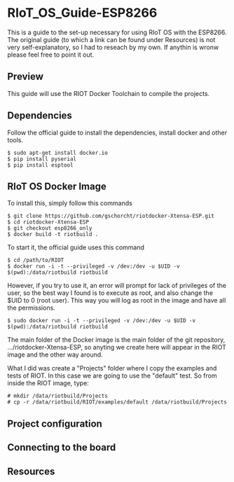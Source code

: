 # RIoT_OS_Guide-ESP8266
This is a guide to the set-up necessary for using RIoT OS with the ESP8266. The original guide (to which a link can be found under Resources) is not very self-explanatory, so I had to reseach by my own. If anythin is wronw please feel free to point it out.

## Preview
This guide will use the RIOT Docker  Toolchain to compile the projects.

## Dependencies
Follow the official guide to install the dependencies, install docker and other tools.
```
$ sudo apt-get install docker.io
$ pip install pyserial
$ pip install esptool
```

## RIoT OS Docker Image
To install this, simply follow this commands
```
$ git clone https://github.com/gschorcht/riotdocker-Xtensa-ESP.git
$ cd riotdocker-Xtensa-ESP
$ git checkout esp8266_only
$ docker build -t riotbuild .
```
To start it, the official guide uses this command
```
$ cd /path/to/RIOT
$ docker run -i -t --privileged -v /dev:/dev -u $UID -v $(pwd):/data/riotbuild riotbuild
```
However, if you try to use it, an error will prompt for lack of privileges of the user, so the best way I found is to execute as root, and also change the $UID to 0 (root user). This way you will log as root in the image and have all the permissions.
```
$ sudo docker run -i -t --privileged -v /dev:/dev -u $UID -v $(pwd):/data/riotbuild riotbuild
```
The main folder of the Docker image is the main folder of the git repository, .../riotdocker-Xtensa-ESP, so anyting we create here will appear in the RIOT image and the other way around.

What I did was create a "Projects" folder where I copy the examples and tests of RIOT. In this case we are going to use the "default" test. So from inside the RIOT image, type:
```
# mkdir /data/riotbuild/Projects
# cp -r /data/riotbuild/RIOT/examples/default /data/riotbuild/Projects
```
## Project configuration

## Connecting to the board

## Resources
